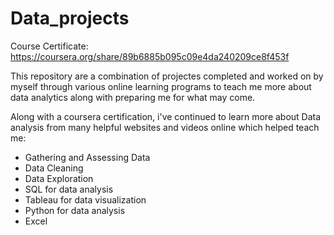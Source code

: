# Data_projects

Course Certificate: https://coursera.org/share/89b6885b095c09e4da240209ce8f453f

This repository are a combination of projectes completed and worked on by myself through various online learning programs to teach me more about data 
analytics along with preparing me for what may come. 

Along with a coursera certification, i've continued to learn more about Data analysis from many helpful websites and videos online which helped teach me:

* Gathering and Assessing Data
* Data Cleaning
* Data Exploration
* SQL for data analysis
* Tableau for data visualization
* Python for data analysis
* Excel
